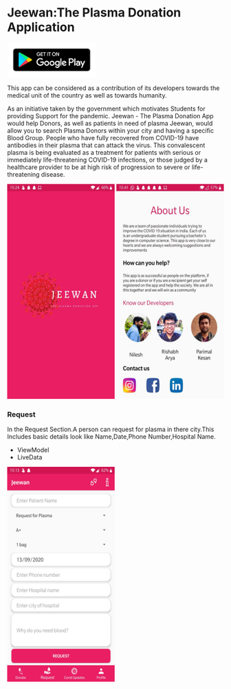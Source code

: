 # Jeewan:The Plasma Donation Application

<a href="https://play.google.com/store/apps/details?id=com.theplasmadonation.jeewan"><img alt="Get it on Google Play" height="80" src="/Extras/google-play-badge.png"></a>

This app can be considered as a contribution of its developers towards the medical unit of the country as well as towards humanity. 

As an initiative taken by the government which motivates Students for providing Support for the pandemic. Jeewan - The Plasma Donation App would help Donors, as well as patients in need of plasma Jeewan, would allow you to search Plasma Donors within your city and having a specific Blood Group.
People who have fully recovered from COVID-19 have antibodies in their plasma that can attack the virus. This convalescent plasma is being evaluated as a treatment for patients with serious or immediately life-threatening COVID-19 infections, or those judged by a healthcare provider to be at high risk of progression to severe or life-threatening disease.

<img src = "/Extras/splash.jpeg" width="250" height="500"/> <img src = "/Extras/info.jpeg" width="250" height="500"/> 

### Request
In the Request Section.A person can request for plasma in there city.This Includes basic details look like Name,Date,Phone Number,Hospital Name.
- ViewModel
- LiveData
<img src = "/Extras/form.jpg" width="250" height="500"/> 
